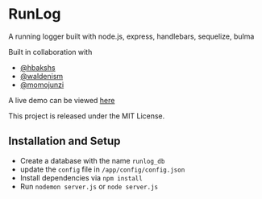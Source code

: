 # RunLog
A running logger built with node.js, express, handlebars, sequelize, bulma

Built in collaboration with

* [@hbakshs](https://github.com/hirabakhsh)
* [@waldenism](https://github.com/waldenism)
* [@momojunzi](https://github.com/momojunzi)

A live demo can be viewed [here](http://www.google.com)


This project is released under the MIT License.

## Installation and Setup
* Create a database with the name `runlog_db`
* update the `config` file in `/app/config/config.json`
* Install dependencies via `npm install`
* Run `nodemon server.js` or `node server.js`
